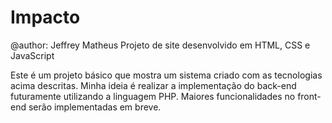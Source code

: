 # Impacto
@author: Jeffrey Matheus
Projeto de site desenvolvido em HTML, CSS e JavaScript

Este é um projeto básico que mostra um sistema criado com as tecnologias acima descritas.
Minha ideia é realizar a implementação do back-end futuramente utilizando a linguagem PHP.
Maiores funcionalidades no front-end serão implementadas em breve.
